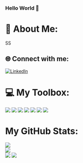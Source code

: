 ### Hello World 👋 
# 💫 About Me:
SS


## 🌐 Connect with me:
[![LinkedIn](https://img.shields.io/badge/LinkedIn-%230077B5.svg?logo=linkedin&logoColor=white&color=6aa6f8)](https://linkedin.com/in/https://www.linkedin.com/in/jess-am%C3%A9lie-sola-5aa0936a/) 

# 💻 My Toolbox:
![](https://img.shields.io/badge/Code-JavaScript-informational?style=flat&logo=javascript&logoColor=white&color=6aa6f8)
![](https://img.shields.io/badge/Code-HTML-informational?style=flat&logo=html5&logoColor=white&color=6aa6f8)
![](https://img.shields.io/badge/Code-CSS-informational?style=flat&logo=css3&logoColor=white&color=6aa6f8)
![](https://img.shields.io/badge/Code-React-informational?style=flat&logo=react&logoColor=white&color=6aa6f8)
![](https://img.shields.io/badge/Code-MySQL-informational?style=flat&logo=mysql&logoColor=white&color=6aa6f8)
![](https://img.shields.io/badge/Code-PHP-informational?style=flat&logo=php&logoColor=white&color=6aa6f8)
![](https://img.shields.io/badge/Editor-VS_Code-informational?style=flat&logo=visual-studio-code&logoColor=white&color=6aa6f8)



# My GitHub Stats:
![](https://github-readme-stats.vercel.app/api?username=jessamelie&theme=buefy&hide_border=true&include_all_commits=true&count_private=true)<br/>
![](https://github-readme-streak-stats.herokuapp.com/?user=jessamelie&theme=buefy&hide_border=true)<br/>
![](https://github-readme-stats.vercel.app/api/top-langs/?username=jessamelie&theme=buefy&hide_border=true&include_all_commits=true&count_private=true&layout=compact)
[![](https://visitcount.itsvg.in/api?id=jessamelie&label=Profile%20Views&color=1&icon=5&pretty=true)](https://visitcount.itsvg.in)




<!--
**jessamelie/jessamelie** is a ✨ _special_ ✨ repository because its `README.md` (this file) appears on your GitHub profile.

Here are some ideas to get you started:

- 🔭 I’m currently working on ...
- 🌱 I’m currently learning ...
- 👯 I’m looking to collaborate on ...
- 🤔 I’m looking for help with ...
- 💬 Ask me about ...
- 📫 How to reach me: ...
- 😄 Pronouns: ...
- ⚡ Fun fact: ...
-->
